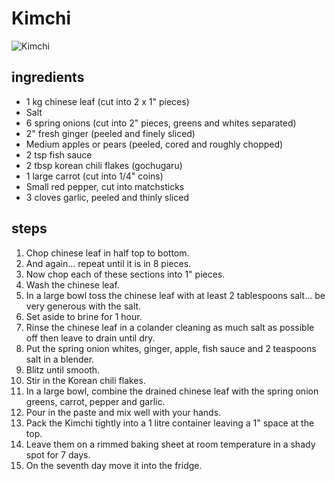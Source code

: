 # Kimchi

![Kimchi](https://recipes.ratcliffefamily.org/images/kimchi.jpg)

## ingredients

- 1 kg chinese leaf (cut into 2 x 1" pieces)
- Salt
- 6 spring onions (cut into 2" pieces, greens and whites separated)
- 2" fresh ginger (peeled and finely sliced)
- Medium apples or pears (peeled, cored and roughly chopped)
- 2 tsp fish sauce
- 2 tbsp korean chili flakes (gochugaru)
- 1 large carrot (cut into 1/4" coins)
- Small red pepper, cut into matchsticks
- 3 cloves garlic, peeled and thinly sliced

## steps

1. Chop chinese leaf in half top to bottom.
2. And again... repeat until it is in 8 pieces.
3. Now chop each of these sections into 1" pieces.
4. Wash the chinese leaf.
5. In a large bowl toss the chinese leaf with at least 2 tablespoons salt... be very generous with the salt.
6. Set aside to brine for 1 hour.
7. Rinse the chinese leaf in a colander cleaning as much salt as possible off then leave to drain until dry.
8. Put the spring onion whites, ginger, apple, fish sauce and 2 teaspoons salt in a blender.
9. Blitz until smooth.
10. Stir in the Korean chili flakes.
11. In a large bowl, combine the drained chinese leaf with the spring onion greens, carrot, pepper and garlic.
12. Pour in the paste and mix well with your hands.
13. Pack the Kimchi tightly into a 1 litre container leaving a 1" space at the top.
14. Leave them on a rimmed baking sheet at room temperature in a shady spot for 7 days.
15. On the seventh day move it into the fridge.
